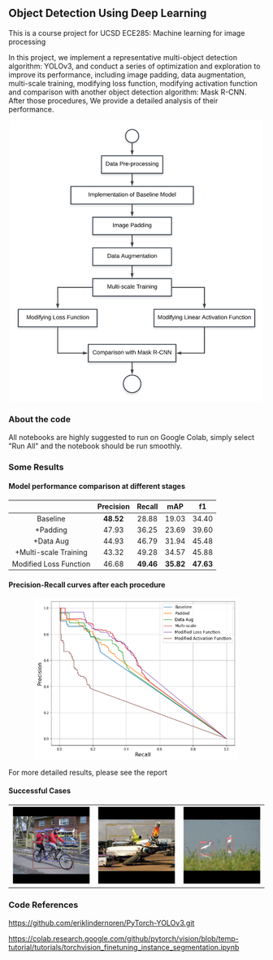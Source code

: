 ## Object Detection Using Deep Learning

This is a course project for UCSD ECE285: Machine learning for image processing

In this project, we implement a representative multi-object detection algorithm: YOLOv3, and conduct a series of optimization and exploration to improve its performance, including image padding, data augmentation, multi-scale training, modifying loss function, modifying activation function and comparison with another object detection algorithm: Mask R-CNN. After those procedures, We provide a detailed analysis of their performance.

<p align="center"><img src= "assets\WhatWeDid.png" width = '500px' >

### About the code

All notebooks are highly suggested to run on Google Colab, simply select "Run All" and the notebook should be run  smoothly.



### Some Results

#### Model performance comparison at different stages

|                        | Precision |  Recall   |    mAP    |    f1     |
| :--------------------: | :-------: | :-------: | :-------: | :-------: |
|        Baseline        | **48.52** |   28.88   |   19.03   |   34.40   |
|        +Padding        |   47.93   |   36.25   |   23.69   |   39.60   |
|       +Data Aug        |   44.93   |   46.79   |   31.94   |   45.48   |
| +Multi-scale Training  |   43.32   |   49.28   |   34.57   |   45.88   |
| Modified Loss Function |   46.68   | **49.46** | **35.82** | **47.63** |

#### Precision-Recall curves after each procedure

<p align="center"><img src = "assets\pre-recall.png" width = "400px">

For more detailed results, please see the report



#### Successful Cases

|                                                              |                                                              |                                                              |
| ------------------------------------------------------------ | ------------------------------------------------------------ | ------------------------------------------------------------ |
| <img src = "assets\s2.png" width = '400px'> | <img src = "assets\s3.png" width = '400px'> | <img src = "assets\s4.png" width = '400px'> |



### Code References

https://github.com/eriklindernoren/PyTorch-YOLOv3.git

<https://colab.research.google.com/github/pytorch/vision/blob/temp-tutorial/tutorials/torchvision_finetuning_instance_segmentation.ipynb>
